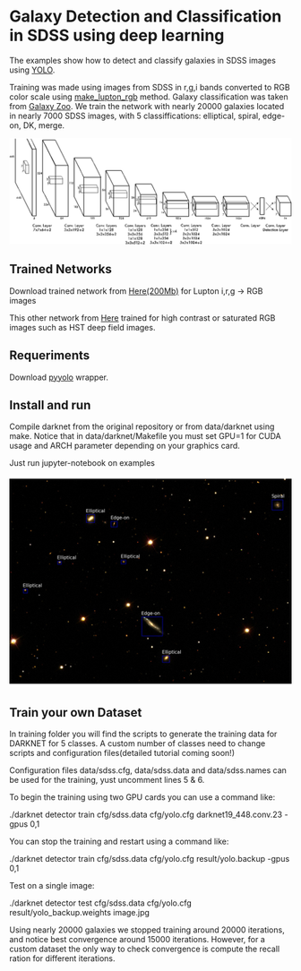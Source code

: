 # Galaxy Detection and Classification in SDSS using deep learning

The examples show how to detect and classify galaxies in SDSS images using [YOLO](https://github.com/astroCV/darknet).

Training was made using images from SDSS in r,g,i bands converted to RGB color scale using [make_lupton_rgb](http://docs.astropy.org/en/stable/api/astropy.visualization.make_lupton_rgb.html) method.
Galaxy classification was taken from [Galaxy Zoo](https://www.galaxyzoo.org/).
We train the network with nearly 20000 galaxies located in nearly 7000 SDSS images, with 5 classiffications: elliptical, spiral, edge-on, DK, merge.

![CNN layers](data/fig1.png)


## Trained Networks

Download trained network from [Here(200Mb)](https://drive.google.com/file/d/0B8RHInq4tQDvTTliOEt0SFViWDg/view?usp=sharing) for Lupton i,r,g -> RGB images

This other network from [Here](https://drive.google.com/file/d/0B8RHInq4tQDvYkN5MFV0S2VTV1U/view?usp=sharing) trained for high contrast or saturated RGB images such as HST deep field images. 


## Requeriments

Download [pyyolo](https://github.com/astroCV/pyyolo) wrapper.

## Install and run

Compile darknet from the original repository or from data/darknet using make. 
Notice that in data/darknet/Makefile you must set GPU=1 for CUDA usage and ARCH parameter depending on your graphics card.

Just run jupyter-notebook on examples

![Detecion and Classification over SDSS RGB image](data/sample.jpg)

## Train your own Dataset

In training folder you will find the scripts to generate the training data for DARKNET for 5 classes. A custom number of classes need to change scripts and configuration files(detailed tutorial coming soon!)

Configuration files data/sdss.cfg, data/sdss.data and data/sdss.names can be used for the training, yust uncomment lines 5 & 6.

To begin the training using two GPU cards you can use a command like:

./darknet detector train cfg/sdss.data cfg/yolo.cfg darknet19_448.conv.23 -gpus 0,1

You can stop the training and restart using a command like:

./darknet detector train cfg/sdss.data cfg/yolo.cfg result/yolo.backup -gpus 0,1

Test on a single image:

./darknet detector test cfg/sdss.data cfg/yolo.cfg result/yolo_backup.weights image.jpg 

Using nearly 20000 galaxies we stopped training around 20000 iterations, and notice best convergence around 15000 iterations. However, for a custom dataset the only way to check convergence is compute the recall ration for different iterations.
